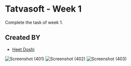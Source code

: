 # Tatvasoft - Week 1
Complete the task of week 1.

## Created BY
- [Heet Doshi](https://github.com/HS-doshi/) 

![Screenshot (401)](https://user-images.githubusercontent.com/88900807/222197604-44fe8604-920b-4c7f-8c3a-eed36e765aaf.png)
![Screenshot (402)](https://user-images.githubusercontent.com/88900807/222197649-945efca9-ce93-4afa-af74-dcd018254419.png)
![Screenshot (403)](https://user-images.githubusercontent.com/88900807/222197656-350f0b43-bc0e-4ea3-b69e-bf7d1ba1b86b.png)
